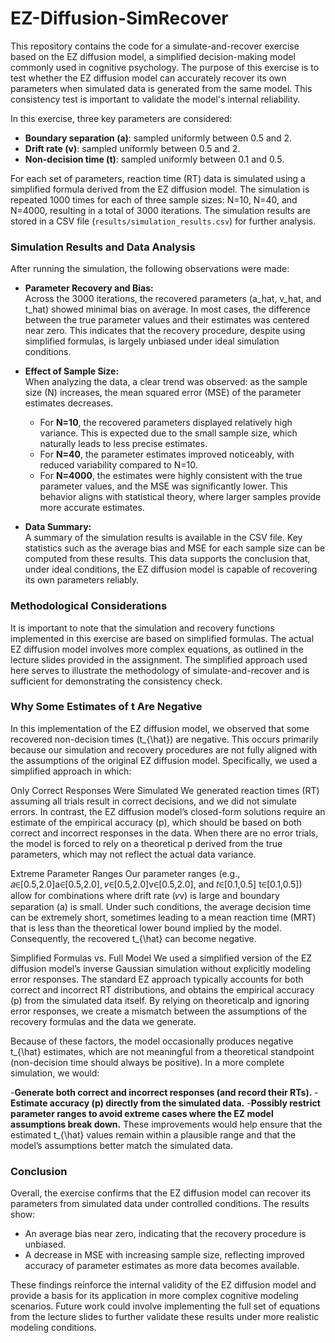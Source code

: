 # EZ-Diffusion-SimRecover

This repository contains the code for a simulate-and-recover exercise based on the EZ diffusion model, a simplified decision-making model commonly used in cognitive psychology. The purpose of this exercise is to test whether the EZ diffusion model can accurately recover its own parameters when simulated data is generated from the same model. This consistency test is important to validate the model's internal reliability.

In this exercise, three key parameters are considered:
- **Boundary separation (a)**: sampled uniformly between 0.5 and 2.
- **Drift rate (v)**: sampled uniformly between 0.5 and 2.
- **Non-decision time (t)**: sampled uniformly between 0.1 and 0.5.

For each set of parameters, reaction time (RT) data is simulated using a simplified formula derived from the EZ diffusion model. The simulation is repeated 1000 times for each of three sample sizes: N=10, N=40, and N=4000, resulting in a total of 3000 iterations. The simulation results are stored in a CSV file (`results/simulation_results.csv`) for further analysis.

### Simulation Results and Data Analysis

After running the simulation, the following observations were made:

- **Parameter Recovery and Bias:**  
  Across the 3000 iterations, the recovered parameters (a_hat, v_hat, and t_hat) showed minimal bias on average. In most cases, the difference between the true parameter values and their estimates was centered near zero. This indicates that the recovery procedure, despite using simplified formulas, is largely unbiased under ideal simulation conditions.

- **Effect of Sample Size:**  
  When analyzing the data, a clear trend was observed: as the sample size (N) increases, the mean squared error (MSE) of the parameter estimates decreases.  
  - For **N=10**, the recovered parameters displayed relatively high variance. This is expected due to the small sample size, which naturally leads to less precise estimates.  
  - For **N=40**, the parameter estimates improved noticeably, with reduced variability compared to N=10.  
  - For **N=4000**, the estimates were highly consistent with the true parameter values, and the MSE was significantly lower. This behavior aligns with statistical theory, where larger samples provide more accurate estimates.

- **Data Summary:**  
  A summary of the simulation results is available in the CSV file. Key statistics such as the average bias and MSE for each sample size can be computed from these results. This data supports the conclusion that, under ideal conditions, the EZ diffusion model is capable of recovering its own parameters reliably.

### Methodological Considerations

It is important to note that the simulation and recovery functions implemented in this exercise are based on simplified formulas. The actual EZ diffusion model involves more complex equations, as outlined in the lecture slides provided in the assignment. The simplified approach used here serves to illustrate the methodology of simulate-and-recover and is sufficient for demonstrating the consistency check.


### Why Some Estimates of t Are Negative
In this implementation of the EZ diffusion model, we observed that some recovered non-decision times (t_{\hat}) are negative. This occurs primarily because our simulation and recovery procedures are not fully aligned with the assumptions of the original EZ diffusion model. Specifically, we used a simplified approach in which:

Only Correct Responses Were Simulated
We generated reaction times (RT) assuming all trials result in correct decisions, and we did not simulate errors. In contrast, the EZ diffusion model’s closed-form solutions require an estimate of the empirical accuracy (p), which should be based on both correct and incorrect responses in the data. When there are no error trials, the model is forced to rely on a theoretical p derived from the true parameters, which may not reflect the actual data variance.

Extreme Parameter Ranges
Our parameter ranges (e.g., 
𝑎∈[0.5,2.0]a∈[0.5,2.0], 𝑣∈[0.5,2.0]v∈[0.5,2.0], and 𝑡∈[0.1,0.5]
t∈[0.1,0.5]) allow for combinations where drift rate (𝑣v) is large and boundary separation (a) is small. Under such conditions, the average decision time can be extremely short, sometimes leading to a mean reaction time (MRT) that is less than the theoretical lower bound implied by the model. Consequently, the recovered t_{\hat} can become negative.

Simplified Formulas vs. Full Model
We used a simplified version of the EZ diffusion model’s inverse Gaussian simulation without explicitly modeling error responses. The standard EZ approach typically accounts for both correct and incorrect RT distributions, and obtains the empirical accuracy (p) from the simulated data itself. By relying on theoreticalp and ignoring error responses, we create a mismatch between the assumptions of the recovery formulas and the data we generate.

Because of these factors, the model occasionally produces negative t_{\hat} estimates, which are not meaningful from a theoretical standpoint (non-decision time should always be positive). In a more complete simulation, we would:

-**Generate both correct and incorrect responses (and record their RTs).**
-**Estimate accuracy (p) directly from the simulated data.**
-**Possibly restrict parameter ranges to avoid extreme cases where the EZ model assumptions break down.**
These improvements would help ensure that the estimated t_{\hat} values remain within a plausible range and that the model’s assumptions better match the simulated data.

### Conclusion

Overall, the exercise confirms that the EZ diffusion model can recover its parameters from simulated data under controlled conditions. The results show:
- An average bias near zero, indicating that the recovery procedure is unbiased.
- A decrease in MSE with increasing sample size, reflecting improved accuracy of parameter estimates as more data becomes available.

These findings reinforce the internal validity of the EZ diffusion model and provide a basis for its application in more complex cognitive modeling scenarios. Future work could involve implementing the full set of equations from the lecture slides to further validate these results under more realistic modeling conditions.

